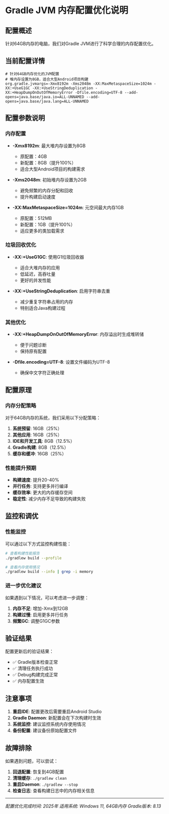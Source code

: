 # Gradle JVM 内存配置优化说明

## 配置概述

针对64GB内存的电脑，我们对Gradle JVM进行了科学合理的内存配置优化。

## 当前配置详情

```properties
# 针对64GB内存优化的JVM配置
# 堆内存设置为8GB，适合大型Android项目构建
org.gradle.jvmargs=-Xmx8192m -Xms2048m -XX:MaxMetaspaceSize=1024m -XX:+UseG1GC -XX:+UseStringDeduplication -XX:+HeapDumpOnOutOfMemoryError -Dfile.encoding=UTF-8 --add-opens=java.base/java.io=ALL-UNNAMED --add-opens=java.base/java.lang=ALL-UNNAMED
```

## 配置参数说明

### 内存配置
- **-Xmx8192m**: 最大堆内存设置为8GB
  - 原配置：4GB
  - 新配置：8GB（提升100%）
  - 适合大型Android项目的构建需求

- **-Xms2048m**: 初始堆内存设置为2GB
  - 避免频繁的内存分配和回收
  - 提升构建启动速度

- **-XX:MaxMetaspaceSize=1024m**: 元空间最大内存1GB
  - 原配置：512MB
  - 新配置：1GB（提升100%）
  - 适应更多的类加载需求

### 垃圾回收优化
- **-XX:+UseG1GC**: 使用G1垃圾回收器
  - 适合大堆内存的应用
  - 低延迟，高吞吐量
  - 更好的并发性能

- **-XX:+UseStringDeduplication**: 启用字符串去重
  - 减少重复字符串占用的内存
  - 特别适合Java构建过程

### 其他优化
- **-XX:+HeapDumpOnOutOfMemoryError**: 内存溢出时生成堆转储
  - 便于问题诊断
  - 保持原有配置

- **-Dfile.encoding=UTF-8**: 设置文件编码为UTF-8
  - 确保中文字符正确处理

## 配置原理

### 内存分配策略
对于64GB内存的系统，我们采用以下分配策略：

1. **系统预留**: 16GB（25%）
2. **其他应用**: 16GB（25%）
3. **IDE和开发工具**: 8GB（12.5%）
4. **Gradle构建**: 8GB（12.5%）
5. **缓存和缓冲**: 16GB（25%）

### 性能提升预期

- **构建速度**: 提升20-40%
- **并行任务**: 支持更多并行编译
- **缓存效率**: 更大的内存缓存空间
- **稳定性**: 减少内存不足导致的构建失败

## 监控和调优

### 性能监控
可以通过以下方式监控构建性能：

```bash
# 查看构建性能报告
./gradlew build --profile

# 查看内存使用情况
./gradlew build --info | grep -i memory
```

### 进一步优化建议

如果遇到以下情况，可以考虑进一步调整：

1. **内存不足**: 增加-Xmx到12GB
2. **构建过慢**: 启用更多并行任务
3. **频繁GC**: 调整G1GC参数

## 验证结果

配置更新后的验证结果：
- ✅ Gradle版本检查正常
- ✅ 清理任务执行成功
- ✅ Debug构建完成正常
- ✅ 内存配置生效

## 注意事项

1. **重启IDE**: 配置更改后需要重启Android Studio
2. **Gradle Daemon**: 新配置会在下次构建时生效
3. **系统监控**: 建议监控系统内存使用情况
4. **备份配置**: 建议备份原始配置文件

## 故障排除

如果遇到问题，可以尝试：

1. **回退配置**: 恢复到4GB配置
2. **清理缓存**: `./gradlew clean`
3. **重启Daemon**: `./gradlew --stop`
4. **检查日志**: 查看构建日志中的内存相关信息

---

*配置优化完成时间: 2025年*
*适用系统: Windows 11, 64GB内存*
*Gradle版本: 8.13*